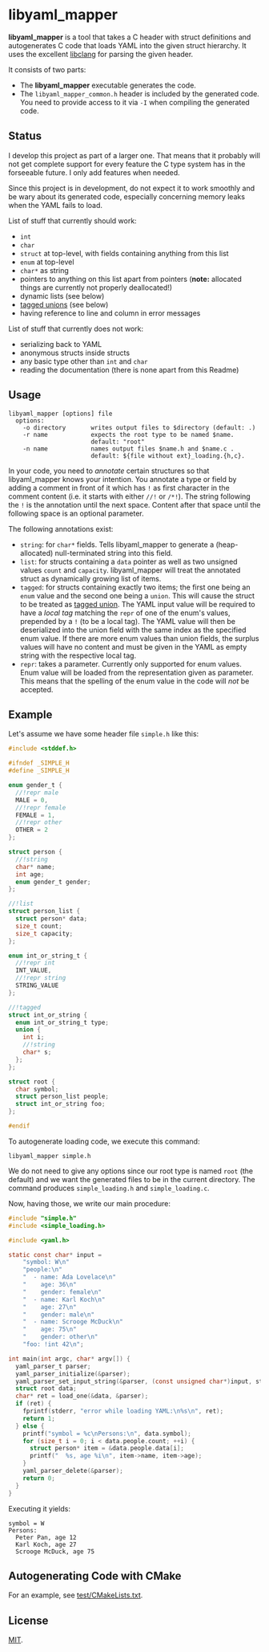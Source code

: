 # libyaml_mapper

**libyaml_mapper** is a tool that takes a C header with struct
definitions and autogenerates C code that loads YAML into the given
struct hierarchy. It uses the excellent [libclang][1] for parsing the
given header.

It consists of two parts:

 * The **libyaml_mapper** executable generates the code.
 * The `libyaml_mapper_common.h` header is included by the generated code.
   You need to provide access to it via `-I` when compiling the
   generated code.

## Status

I develop this project as part of a larger one. That means that it
probably will not get complete support for every feature the C type
system has in the forseeable future. I only add features when needed.

Since this project is in development, do not expect it to work smoothly
and be wary about its generated code, especially concerning memory leaks
when the YAML fails to load.

List of stuff that currently should work:

 * `int`
 * `char`
 * `struct` at top-level, with fields containing anything from this list
 * `enum` at top-level
 * `char*` as string
 * pointers to anything on this list apart from pointers
   (**note:** allocated things are currently not properly deallocated!)
 * dynamic lists (see below)
 * [tagged unions][2] (see below)
 * having reference to line and column in error messages

List of stuff that currently does not work:

 * serializing back to YAML
 * anonymous structs inside structs
 * any basic type other than `int` and `char`
 * reading the documentation (there is none apart from this Readme)

## Usage

    libyaml_mapper [options] file
      options:
        -o directory       writes output files to $directory (default: .)
        -r name            expects the root type to be named $name.
                           default: "root"
        -n name            names output files $name.h and $name.c .
                           default: ${file without ext}_loading.{h,c}.

In your code, you need to *annotate* certain structures so that
libyaml_mapper knows your intention. You annotate a type or field by
adding a comment in front of it which has `!` as first character in the
comment content (i.e. it starts with either `//!` or `/*!`). The string
following the `!` is the annotation until the next space. Content after
that space until the following space is an optional parameter.

The following annotations exist:

 * `string`: for `char*` fields. Tells libyaml_mapper to generate a
   (heap-allocated) null-terminated string into this field.
 * `list`: for structs containing a `data` pointer as well as two
   unsigned values `count` and `capacity`. libyaml_mapper will treat the
   annotated struct as dynamically growing list of items.
 * `tagged`: for structs containing exactly two items; the first one
   being an `enum` value and the second one being a `union`. This will
   cause the struct to be treated as [tagged union][2]. The YAML input
   value will be required to have a *local tag* matching the `repr` of
   one of the enum's values, prepended by a `!` (to be a local tag). The
   YAML value will then be deserialized into the union field with the
   same index as the specified enum value. If there are more enum values
   than union fields, the surplus values will have no content and must
   be given in the YAML as empty string with the respective local tag.
 * `repr`: takes a parameter. Currently only supported for enum values.
   Enum value will be loaded from the representation given as parameter.
   This means that the spelling of the enum value in the code will *not*
   be accepted.

## Example

Let's assume we have some header file `simple.h` like this:

```c
#include <stddef.h>

#ifndef _SIMPLE_H
#define _SIMPLE_H

enum gender_t {
  //!repr male
  MALE = 0,
  //!repr female
  FEMALE = 1,
  //!repr other
  OTHER = 2
};

struct person {
  //!string
  char* name;
  int age;
  enum gender_t gender;
};

//!list
struct person_list {
  struct person* data;
  size_t count;
  size_t capacity;
};

enum int_or_string_t {
  //!repr int
  INT_VALUE,
  //!repr string
  STRING_VALUE
};

//!tagged
struct int_or_string {
  enum int_or_string_t type;
  union {
    int i;
    //!string
    char* s;
  };
};

struct root {
  char symbol;
  struct person_list people;
  struct int_or_string foo;
};

#endif
```

To autogenerate loading code, we execute this command:

    libyaml_mapper simple.h

We do not need to give any options since our root type is named `root`
(the default) and we want the generated files to be in the current
directory. The command produces `simple_loading.h` and
`simple_loading.c`.

Now, having those, we write our main procedure:

```c
#include "simple.h"
#include <simple_loading.h>

#include <yaml.h>

static const char* input =
    "symbol: W\n"
    "people:\n"
    "  - name: Ada Lovelace\n"
    "    age: 36\n"
    "    gender: female\n"
    "  - name: Karl Koch\n"
    "    age: 27\n"
    "    gender: male\n"
    "  - name: Scrooge McDuck\n"
    "    age: 75\n"
    "    gender: other\n"
    "foo: !int 42\n";

int main(int argc, char* argv[]) {
  yaml_parser_t parser;
  yaml_parser_initialize(&parser);
  yaml_parser_set_input_string(&parser, (const unsigned char*)input, strlen(input));
  struct root data;
  char* ret = load_one(&data, &parser);
  if (ret) {
    fprintf(stderr, "error while loading YAML:\n%s\n", ret);
    return 1;
  } else {
    printf("symbol = %c\nPersons:\n", data.symbol);
    for (size_t i = 0; i < data.people.count; ++i) {
      struct person* item = &data.people.data[i];
      printf("  %s, age %i\n", item->name, item->age);
    }
    yaml_parser_delete(&parser);
    return 0;
  }
}
```

Executing it yields:

    symbol = W
    Persons:
      Peter Pan, age 12
      Karl Koch, age 27
      Scrooge McDuck, age 75

## Autogenerating Code with CMake

For an example, see [test/CMakeLists.txt](test/CMakeLists.txt).

## License

[MIT](copying.txt).


 [1]: https://clang.llvm.org/doxygen/group__CINDEX.html
 [2]: https://en.wikipedia.org/wiki/Tagged_union